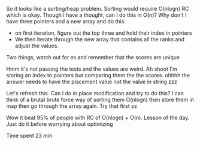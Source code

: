 So it looks like a sorting/heap problem. Sorting would require O(nlogn) RC which is okay. Though I have a thought, can I do this in O(n)? Why don't I have three pointers and a new array and do this:
- on first iteration, figure out the top three and hold their index in pointers 
- We then iterate through the new array that contains all the ranks and adjust the values. 

Two things, watch out for `0`s and remember that the scores are unique

Hmm it's not passing the tests and the values are weird. Ah shoot I'm storing an index to pointers but comparing them the the scores. ohhhh the answer needs to have the placement value not the value in string zzz

Let's refresh this. Can I do in place modification and try to do this? I can think of a brutal brute force way of sorting them O(nlogn) then store them in map then go through the array again. Try that first zz

Wow it beat 95% of people with RC of O(nlogn) + O(n). Lesson of the day. Just do it before worrying about optimizing

Time spent 23 min
